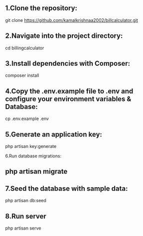 ## 1.Clone the repository:

git clone https://github.com/kamalkrishnaa2002/billcalculator.git

## 2.Navigate into the project directory:

cd billingcalculator

## 3.Install dependencies with Composer:
composer install

## 4.Copy the .env.example file to .env and configure your environment variables & Database:
cp .env.example .env

## 5.Generate an application key:
php artisan key:generate

6.Run database migrations:
## php artisan migrate

## 7.Seed the database with sample data:
php artisan db:seed

## 8.Run server
php artisan serve
